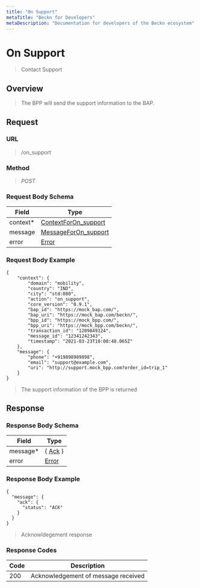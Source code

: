 ```yaml
---
title: "On Support"
metaTitle: "Beckn for Developers"
metaDescription: "Documentation for developers of the Beckn ecosystem"
---
```


On Support
===================

>   Contact Support

Overview
--------

>   The BPP will send the support information to the BAP.

Request
-------

### URL

>   /on_support

### Method

>  *POST*

### Request Body Schema

|**Field**|**Type**|
|---------|--------|
|context*|[ContextForOn_support](/Mobility/Schema%20Reference/contextforon_support)|
|message| [MessageForOn_support](/Mobility/Schema%20Reference/messageforon_support) |
|error| [Error](/Mobility/Schema%20Reference/error) |

### Request Body Example

```
{
    "context": {
        "domain": "mobility",
        "country": "IND",
        "city": "std:080",
        "action": "on_support",
        "core_version": "0.9.1",
        "bap_id": "https://mock_bap.com/",
        "bap_uri": "https://mock_bap.com/beckn/",
        "bpp_id": "https://mock_bpp.com/",
        "bpp_uri": "https://mock_bpp.com/beckn/",
        "transaction_id": "1209849124",
        "message_id": "12341242343",
        "timestamp": "2021-03-23T10:00:40.065Z"
    },
    "message": {
        "phone": "+919898989898",
        "email": "support@example.com",
        "uri": "http://support.mock_bpp.com?order_id=trip_1"
    }
}
```

>   The support information of the BPP is returned

Response
--------

### Response Body Schema

|**Field**|**Type**|
|---------|--------|
|message*|{ [Ack](/Mobility/Schema%20Reference/ack) }|
|error| [Error](/Mobility/Schema%20Reference/error) |

### Response Body Example

```
{
  "message": {
    "ack": {
      "status": "ACK"
    }
  }
}
```

> Acknowldegement response

### Response Codes

| **Code**       | **Description** |
|----------------|-----------------|
| 200 | Acknowledgement of message received   |